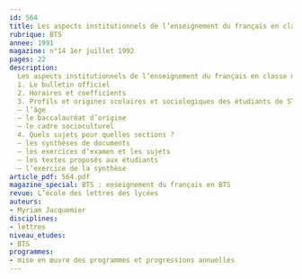 ```yaml
---
id: 564
title: Les aspects institutionnels de l’enseignement du français en classe de BTS
rubrique: BTS
annee: 1991
magazine: n°14 1er juillet 1992
pages: 22
description: 
  Les aspects institutionnels de l’enseignement du français en classe de BTS…
  1. Le bulletin officiel
  2. Horaires et coefficients
  3. Profils et origines scolaires et sociologiques des étudiants de STS
  – l’âge
  – le baccalauréat d’origine
  – le cadre socioculturel
  4. Quels sujets pour quelles sections ?
  – les synthèses de documents
  – les exercices d’examen et les sujets
  – les textes proposés aux étudiants
  – l’exercice de la synthèse
article_pdf: 564.pdf
magazine_special: BTS : enseignement du français en BTS
revue: L’école des lettres des lycées
auteurs:
- Myriam Jacquemier
disciplines:
- lettres
niveau_etudes:
- BTS
programmes:
- mise en œuvre des programmes et progressions annuelles
---
```

